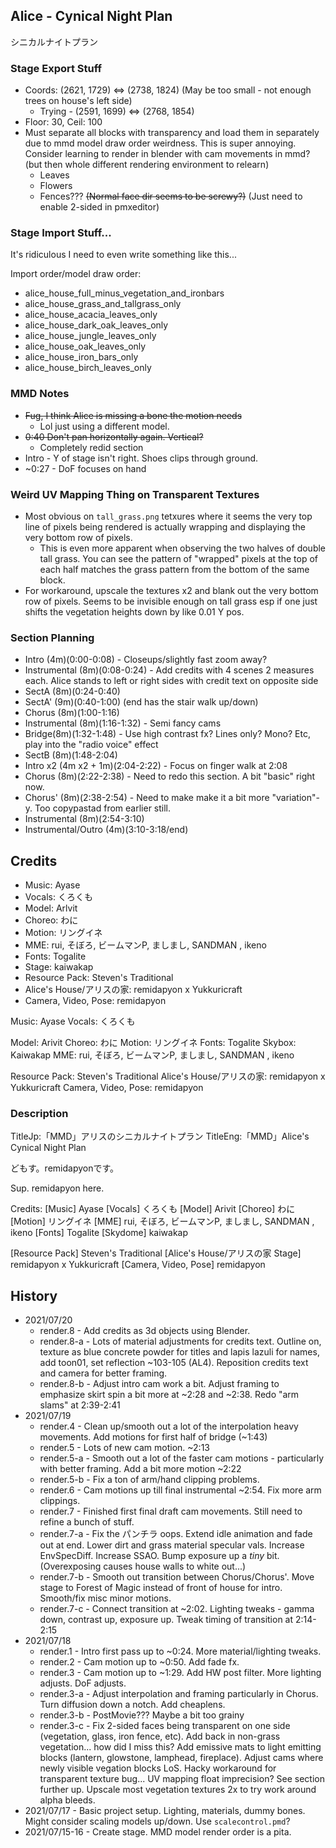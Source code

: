 ## Alice - Cynical Night Plan
シニカルナイトプラン

### Stage Export Stuff
- Coords: (2621, 1729) <=> (2738, 1824) (May be too small - not enough trees on house's left side)
	- Trying - (2591, 1699) <=> (2768, 1854)
- Floor: 30, Ceil: 100
- Must separate all blocks with transparency and load them in separately due to mmd model draw order weirdness. This is super annoying. Consider learning to render in blender with cam movements in mmd? (but then whole different rendering environment to relearn)
	- Leaves
	- Flowers
	- Fences??? ~~(Normal face dir seems to be screwy?)~~ (Just need to enable 2-sided in pmxeditor)

### Stage Import Stuff...
It's ridiculous I need to even write something like this...

Import order/model draw order:
- alice_house_full_minus_vegetation_and_ironbars
- alice_house_grass_and_tallgrass_only
- alice_house_acacia_leaves_only
- alice_house_dark_oak_leaves_only
- alice_house_jungle_leaves_only
- alice_house_oak_leaves_only
- alice_house_iron_bars_only
- alice_house_birch_leaves_only

### MMD Notes
- ~~Fug, I think Alice is missing a bone the motion needs~~
	- Lol just using a different model.
- ~~0:40 Don't pan horizontally again. Vertical?~~
	- Completely redid section
- Intro - Y of stage isn't right. Shoes clips through ground.
- ~0:27 - DoF focuses on hand

### Weird UV Mapping Thing on Transparent Textures
- Most obvious on `tall_grass.png` tetxures where it seems the very top line of pixels being rendered is actually wrapping and displaying the very bottom row of pixels.
	- This is even more apparent when observing the two halves of double tall grass. You can see the pattern of "wrapped" pixels at the top of each half matches the grass pattern from the bottom of the same block.
- For workaround, upscale the textures x2 and blank out the very bottom row of pixels. Seems to be invisible enough on tall grass esp if one just shifts the vegetation heights down by like 0.01 Y pos.

### Section Planning
- Intro (4m)(0:00-0:08) - Closeups/slightly fast zoom away?
- Instrumental (8m)(0:08-0:24) - Add credits with 4 scenes 2 measures each. Alice stands to left or right sides with credit text on opposite side
- SectA (8m)(0:24-0:40)
- SectA' (9m)(0:40-1:00) (end has the stair walk up/down)
- Chorus (8m)(1:00-1:16)
- Instrumental (8m)(1:16-1:32) - Semi fancy cams
- Bridge(8m)(1:32-1:48) - Use high contrast fx? Lines only? Mono? Etc, play into the "radio voice" effect
- SectB (8m)(1:48-2:04) 
- Intro x2 (4m x2 + 1m)(2:04-2:22) - Focus on finger walk at 2:08
- Chorus (8m)(2:22-2:38) - Need to redo this section. A bit "basic" right now.
- Chorus' (8m)(2:38-2:54) - Need to make make it a bit more "variation"-y. Too copypastad from earlier still.
- Instrumental (8m)(2:54-3:10)
- Instrumental/Outro (4m)(3:10-3:18/end)

## Credits
- Music: Ayase
- Vocals: くろくも
- Model: Arlvit
- Choreo: わに
- Motion: リングイネ
- MME: rui, そぼろ, ビームマンP,  ましまし,  SANDMAN , ikeno
- Fonts: Togalite
- Stage: kaiwakap
- Resource Pack: Steven's Traditional
- Alice's House/アリスの家: remidapyon x Yukkuricraft
- Camera, Video, Pose: remidapyon

Music: Ayase
Vocals: くろくも

Model: Arivit
Choreo: わに   Motion: リングイネ
Fonts: Togalite  Skybox: Kaiwakap
MME: rui, そぼろ, ビームマンP,  ましまし,
           SANDMAN , ikeno
		   
Resource Pack: Steven's Traditional
Alice's House/アリスの家:
    remidapyon x Yukkuricraft
Camera, Video, Pose:
    remidapyon

### Description
TitleJp:「MMD」アリスのシニカルナイトプラン
TitleEng:「MMD」Alice's Cynical Night Plan

どもす。remidapyonです。


Sup. remidapyon here.


Credits:
[Music] Ayase
[Vocals] くろくも
[Model] Arivit
[Choreo] わに
[Motion] リングイネ
[MME] rui, そぼろ, ビームマンP,  ましまし,  SANDMAN , ikeno
[Fonts] Togalite
[Skydome] kaiwakap

[Resource Pack] Steven's Traditional
[Alice's House/アリスの家 Stage] remidapyon x Yukkuricraft
[Camera, Video, Pose] remidapyon


## History
- 2021/07/20
	- render.8 - Add credits as 3d objects using Blender.
	- render.8-a - Lots of material adjustments for credits text. Outline on, texture as blue concrete powder for titles and lapis lazuli for names, add toon01, set reflection ~103-105 (AL4). Reposition credits text and camera for better framing.
	- render.8-b - Adjust intro cam work a bit. Adjust framing to emphasize skirt spin a bit more at ~2:28 and ~2:38. Redo "arm slams" at 2:39-2:41
- 2021/07/19
	- render.4 - Clean up/smooth out a lot of the interpolation heavy movements. Add motions for first half of bridge (~1:43)
	- render.5 - Lots of new cam motion. ~2:13
	- render.5-a - Smooth out a lot of the faster cam motions - particularly with better framing. Add a bit more motion ~2:22
	- render.5-b - Fix a ton of arm/hand clipping problems.
	- render.6 - Cam motions up till final instrumental ~2:54. Fix more arm clippings.
	- render.7 - Finished first final draft cam movements. Still need to refine a bunch of stuff.
	- render.7-a - Fix the パンチラ oops. Extend idle animation and fade out at end. Lower dirt and grass material specular vals. Increase EnvSpecDiff. Increase SSAO. Bump exposure up a _tiny_ bit. (Overexposing causes house walls to white out...)
	- render.7-b - Smooth out transition between Chorus/Chorus'. Move stage to Forest of Magic instead of front of house for intro. Smooth/fix misc minor motions.
	- render.7-c - Connect transition at ~2:02. Lighting tweaks - gamma down, contrast up, exposure up. Tweak timing of transition at 2:14-2:15
- 2021/07/18
	- render.1 - Intro first pass up to ~0:24. More material/lighting tweaks.
	- render.2 - Cam motion up to ~0:50. Add fade fx. 
	- render.3 - Cam motion up to ~1:29. Add HW post filter. More lighting adjusts. DoF adjusts.
	- render.3-a - Adjust interpolation and framing particularly in Chorus. Turn diffusion down a notch. Add cheaplens.
	- render.3-b - PostMovie??? Maybe a bit too grainy
	- render.3-c - Fix 2-sided faces being transparent on one side (vegetation, glass, iron fence, etc). Add back in non-grass vegetation... how did I miss this? Add emissive mats to light emitting blocks (lantern, glowstone, lamphead, fireplace). Adjust cams where newly visible vegation blocks LoS. Hacky workaround for transparent texture bug... UV mapping float imprecision? See section further up. Upscale most vegetation textures 2x to try work around alpha bleeds.
- 2021/07/17 - Basic project setup. Lighting, materials, dummy bones. Might consider scaling models up/down. Use `scalecontrol.pmd`?
- 2021/07/15-16 - Create stage. MMD model render order is a pita.
